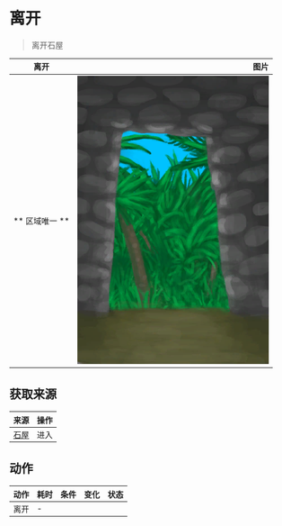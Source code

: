 # 离开  
> 离开石屋  
  
  离开  |   图片   
 ----  |  ----:   
 ** 区域唯一 **  |  ![](Sprite/StoneHutExit.png)   
  
## 获取来源  
来源  |  操作  
----  |  ----  
[石屋](StoneHutEntrance.md)  |  进入  
## 动作  
动作  |  耗时  |  条件  |  变化  |  状态  
----  |  ----  |  ----  |  ----  |  ----  
离开<br>  |  -  |    |    |    
